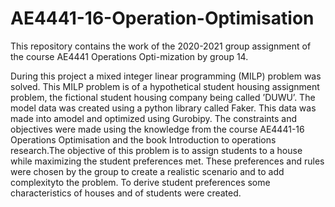 # AE4441-16-Operation-Optimisation

This repository contains the work of the 2020-2021 group assignment of the course AE4441 Operations Opti-mization by group 14.

During this project a mixed integer linear programming (MILP) problem was solved. This MILP problem is of a hypothetical student housing assignment problem, the fictional student  housing company being called ’DUWU’. The model data was created using a python library called Faker. This data was made into amodel and optimized using Gurobipy. The constraints and objectives were made using the knowledge from the course AE4441-16 Operations Optimisation and the book Introduction to operations research.The objective of this problem is to assign students to a house while maximizing the student preferences met. These preferences and rules were chosen by the group to create a realistic scenario and to add complexityto the problem. To derive student preferences some characteristics of houses and of students were created.
